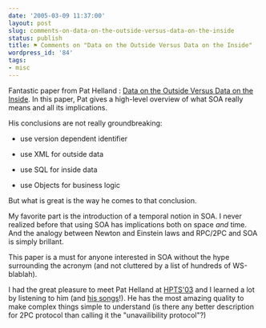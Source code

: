 ```yaml
---
date: '2005-03-09 11:37:00'
layout: post
slug: comments-on-data-on-the-outside-versus-data-on-the-inside
status: publish
title: ⚑ Comments on "Data on the Outside Versus Data on the Inside"
wordpress_id: '84'
tags:
- misc
---
```


Fantastic paper from Pat Helland : [Data on the Outside Versus Data on the Inside](http://msdn.microsoft.com/library/default.asp?url=/library/en-us/dnbda/html/dataoutsideinside.asp). In this paper, Pat gives a high-level overview of what SOA really means and all its implications.






His conclusions are not really groundbreaking:






  
  * use version dependent identifier

  
  * use XML for outside data

  
  * use SQL for inside data

  
  * use Objects for business logic




But what is great is the way he comes to that conclusion.





My favorite part is the introduction of a temporal notion in SOA.
I never realized before that using SOA has implications both on space _and_ time.
And the analogy between Newton and Einstein laws and RPC/2PC and SOA is simply brillant.  

This paper is a must for anyone interested in SOA without the hype surrounding the acronym (and not cluttered by a list of hundreds of WS-blablah).






I had the great pleasure to meet Pat Helland at [HPTS'03](http://research.sun.com/hpts2003/) and I learned a lot by listening to him (and [his songs](http://research.sun.com/hpts2003/presentations/Songs-For-HPTS-11.ppt)!). He has the most amazing quality to make complex things simple to understand (is there any better description for 2PC protocol than calling it the "unavailibility protocol"?)

